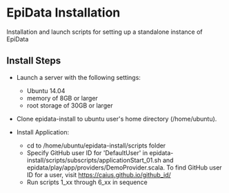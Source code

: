 EpiData Installation
=====================
Installation and launch scripts for setting up a standalone instance of EpiData

Install Steps
--------------

- Launch a server with the following settings:
    - Ubuntu 14.04
    - memory of 8GB or larger
    - root storage of 30GB or larger

- Clone epidata-install to ubuntu user's home directory (/home/ubuntu).

- Install Application:
    - cd to /home/ubuntu/epidata-install/scripts folder
    - Specify GitHub user ID for 'DefaultUser' in epidata-install/scripts/subscripts/applicationStart_01.sh and epidata/play/app/providers/DemoProvider.scala. To find GitHub user ID for a user, visit https://caius.github.io/github_id/
    - Run scripts 1_xx through 6_xx in sequence
